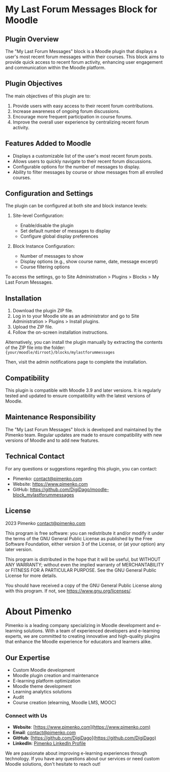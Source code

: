 # My Last Forum Messages Block for Moodle

## Plugin Overview

The "My Last Forum Messages" block is a Moodle plugin that displays a user's most recent forum messages within their courses. This block aims to provide quick access to recent forum activity, enhancing user engagement and communication within the Moodle platform.

## Plugin Objectives

The main objectives of this plugin are to:

1. Provide users with easy access to their recent forum contributions.
2. Increase awareness of ongoing forum discussions.
3. Encourage more frequent participation in course forums.
4. Improve the overall user experience by centralizing recent forum activity.

## Features Added to Moodle

- Displays a customizable list of the user's most recent forum posts.
- Allows users to quickly navigate to their recent forum discussions.
- Configurable options for the number of messages to display.
- Ability to filter messages by course or show messages from all enrolled courses.

## Configuration and Settings

The plugin can be configured at both site and block instance levels:

1. Site-level Configuration:
   - Enable/disable the plugin
   - Set default number of messages to display
   - Configure global display preferences

2. Block Instance Configuration:
   - Number of messages to show
   - Display options (e.g., show course name, date, message excerpt)
   - Course filtering options

To access the settings, go to Site Administration > Plugins > Blocks > My Last Forum Messages.

## Installation

1. Download the plugin ZIP file.
2. Log in to your Moodle site as an administrator and go to Site Administration > Plugins > Install plugins.
3. Upload the ZIP file.
4. Follow the on-screen installation instructions.

Alternatively, you can install the plugin manually by extracting the contents of the ZIP file into the folder:
`{your/moodle/dirroot}/blocks/mylastforummessages`

Then, visit the admin notifications page to complete the installation.

## Compatibility

This plugin is compatible with Moodle 3.9 and later versions. It is regularly tested and updated to ensure compatibility with the latest versions of Moodle.

## Maintenance Responsibility

The "My Last Forum Messages" block is developed and maintained by the Pimenko team. Regular updates are made to ensure compatibility with new versions of Moodle and to add new features.

## Technical Contact

For any questions or suggestions regarding this plugin, you can contact:
- Pimenko: contact@pimenko.com
- Website: https://www.pimenko.com
- GitHub: https://github.com/DigiDago/moodle-block_mylastforummessages


## License

2023 Pimenko <contact@pimenko.com>

This program is free software: you can redistribute it and/or modify it under the terms of the GNU General Public License as published by the Free Software Foundation, either version 3 of the License, or (at your option) any later version.

This program is distributed in the hope that it will be useful, but WITHOUT ANY WARRANTY; without even the implied warranty of MERCHANTABILITY or FITNESS FOR A PARTICULAR PURPOSE. See the GNU General Public License for more details.

You should have received a copy of the GNU General Public License along with this program. If not, see <https://www.gnu.org/licenses/>.


About Pimenko
===================


Pimenko is a leading company specializing in Moodle development and e-learning solutions. With a team of experienced developers and e-learning experts, we are committed to creating innovative and high-quality plugins that enhance the Moodle experience for educators and learners alike.

## Our Expertise

- Custom Moodle development
- Moodle plugin creation and maintenance
- E-learning platform optimization
- Moodle theme development
- Learning analytics solutions
- Audit
- Course creation (elearning, Moodle LMS, MOOC)

### Connect with Us

- **Website**: [https://www.pimenko.com](https://www.pimenko.com)
- **Email**: contact@pimenko.com
- **GitHub**: [https://github.com/DigiDago](https://github.com/DigiDago)
- **LinkedIn**: [Pimenko LinkedIn Profile](https://www.linkedin.com/company/pimenko/)

We are passionate about improving e-learning experiences through technology. If you have any questions about our services or need custom Moodle solutions, don't hesitate to reach out!
